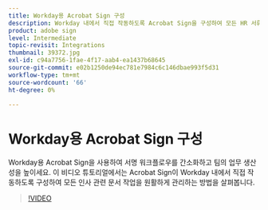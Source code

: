 ```yaml
---
title: Workday용 Acrobat Sign 구성
description: Workday 내에서 직접 작동하도록 Acrobat Sign을 구성하여 모든 HR 서류 작업을 원활하게 관리하는 방법에 대해 알아봅니다
product: adobe sign
level: Intermediate
topic-revisit: Integrations
thumbnail: 39372.jpg
exl-id: c94a7756-1fae-4f17-aab4-ea1437b68645
source-git-commit: e02b1250de94ec781e7984c6c146dbae993f5d31
workflow-type: tm+mt
source-wordcount: '66'
ht-degree: 0%

---
```


# Workday용 Acrobat Sign 구성

Workday용 Acrobat Sign을 사용하여 서명 워크플로우를 간소화하고 팀의 업무 생산성을 높이세요. 이 비디오 튜토리얼에서는 Acrobat Sign이 Workday 내에서 직접 작동하도록 구성하여 모든 인사 관련 문서 작업을 원활하게 관리하는 방법을 살펴봅니다.

>[!VIDEO](https://video.tv.adobe.com/v/39372?hidetitle=true)
